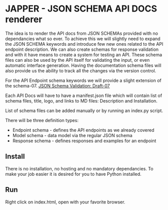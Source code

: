 # JAPPER - JSON SCHEMA API DOCS renderer

The idea is to render the API docs from JSON SCHEMAs provided with no dependancies what so ever. To achieve this we will slightly need to expand the JSON SCHEMA keywords and introduce few new ones related to the API endpoint description. We can also create schemas for response validation and with it have means to create a system for testing an API. These schema files can also be used by the API itself for validating the input, or even automatic interface generation. Having the documentation schema files will also provide us the ability to track all the changes via the version control.

For the API Endpoint schema keywords we will provide a slight extension of the schema-07.
[JSON Schema Validation: Draft-07](http://json-schema.org/latest/json-schema-validation.html)

Each API Docs will have to have a manifest.json file which will contain list of  schema files, title, logo, and links to MD files: Description and Installation.

List of schema files can be added manually or by running an index.py script.

There will be three definition types:
* Endpoint schema - defines the API endpoints as we already covered
* Model schema - data model via the regular JSON schema
* Response schema - defines responses and examples for an endpoint

## Install
There is no installation, no hosting and no mandatory dependancies. To make your job easier it is desired for you to have Python installed.

## Run
Right click on index.html, open with your favorite browser.
